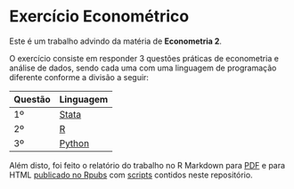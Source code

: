 # Exercício Econométrico

Este é um trabalho advindo da matéria de **Econometria 2**.

O exercício consiste em responder 3 questões práticas de econometria e análise de dados, sendo cada uma com uma linguagem de programação diferente conforme a divisão a seguir:

| Questão | Linguagem|
| -------- | -------- | 
| 1º   | [Stata](https://github.com/viniventur/Exercicio-Econometrico/blob/main/DOFILE-Exe-econometrico.do)  |
| 2º   | [R](https://github.com/viniventur/Exercicio-Econometrico/blob/main/Exer-Econometrico.R)   |
| 3º   | [Python](https://github.com/viniventur/Exercicio-Econometrico/blob/main/Exe_Econometrico.ipynb) |

Além disto, foi feito o relatório do trabalho no R Markdown para [PDF](https://github.com/viniventur/Exercicio-Econometrico/blob/main/Exe-Econometrico-PDF.pdf) e para HTML [publicado no Rpubs](https://rpubs.com/viniventur/exereconometrico) com [scripts](https://github.com/viniventur/Exercicio-Econometrico/tree/main/R%20Markdown) contidos neste repositório.
